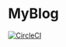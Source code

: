 # MyBlog

[![CircleCI](https://circleci.com/gh/nomkhonwaan/myblog.svg?style=svg)](https://circleci.com/gh/nomkhonwaan/myblog)
